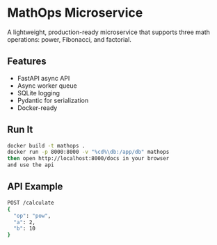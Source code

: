 # MathOps Microservice

A lightweight, production-ready microservice that supports three math operations: power, Fibonacci, and factorial.

## Features
- FastAPI async API
- Async worker queue
- SQLite logging
- Pydantic for serialization
- Docker-ready

## Run It
```bash
docker build -t mathops .
docker run -p 8000:8000 -v "%cd%\db:/app/db" mathops
then open http://localhost:8000/docs in your browser
and use the api
```

## API Example
```bash
POST /calculate
{
  "op": "pow",
  "a": 2,
  "b": 10
}
